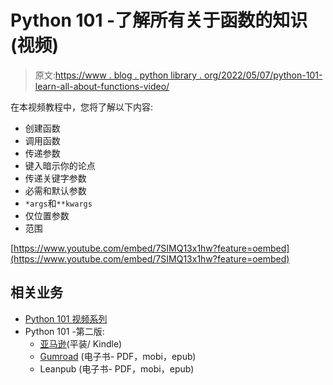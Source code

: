 # Python 101 -了解所有关于函数的知识(视频)

> 原文:[https://www . blog . python library . org/2022/05/07/python-101-learn-all-about-functions-video/](https://www.blog.pythonlibrary.org/2022/05/07/python-101-learn-all-about-functions-video/)

在本视频教程中，您将了解以下内容:

*   创建函数
*   调用函数
*   传递参数
*   键入暗示你的论点
*   传递关键字参数
*   必需和默认参数
*   `*args`和`**kwargs`
*   仅位置参数
*   范围

[https://www.youtube.com/embed/7SIMQ13x1hw?feature=oembed](https://www.youtube.com/embed/7SIMQ13x1hw?feature=oembed)

## 相关业务

*   [Python 101 视频系列](https://driscollis.gumroad.com/l/pyvideo101/)
*   Python 101 -第二版:
    *   [亚马逊](https://amzn.to/2Zo1ARG)(平装/ Kindle)
    *   [Gumroad](https://driscollis.gumroad.com/l/pypy101) (电子书- PDF，mobi，epub)
    *   Leanpub (电子书- PDF，mobi，epub)